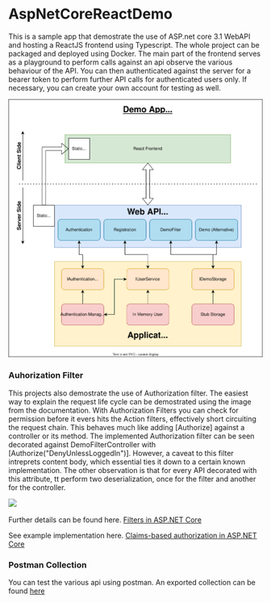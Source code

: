 # AspNetCoreReactDemo

This is a sample app that demostrate the use of ASP.net core 3.1 WebAPI and hosting a ReactJS frontend using Typescript. The whole project can be packaged and deployed using Docker. The main part of the frontend serves as a playground to perform calls against an api observe the various behaviour of the API. You can then authenticated against the server for a bearer token to perform further API calls for authenticated users only. If necessary, you can create your own account for testing as well.

<img src="/ReadMeAssets/Demo Application Diagram.svg"/>

### Auhorization Filter
This projects also demostrate the use of Authorization filter. The easiest way to explain the request life cycle can be demostrated using the image from the documentation. With Authorization Filters you can check for permission before it evers hits the Action filters, effectively short circuiting the request chain. This behaves much like adding [Authorize] against a controller or its method. The implemented Authorization filter can be seen decorated against DemoFilterController with [Authorize("DenyUnlessLoggedIn")]. However, a caveat to this filter intreprets content body, which essential ties it down to a certain known implementation. The other observation is that for every API decorated with this attribute, tt perform two deserialization, once for the filter and another for the controller.

<img src="https://docs.microsoft.com/en-us/aspnet/core/mvc/controllers/filters/_static/filter-pipeline-2.png?view=aspnetcore-3.1" />

Further details can be found here. [Filters in ASP.NET Core](https://docs.microsoft.com/en-us/aspnet/core/mvc/controllers/filters?view=aspnetcore-3.1)

See example implementation here. [Claims-based authorization in ASP.NET Core](https://docs.microsoft.com/en-us/aspnet/core/security/authorization/claims?view=aspnetcore-3.1)

### Postman Collection
You can test the various api using postman. An exported collection can be found [here](/ReadMeAssets/Demo.postman_collection.json)
